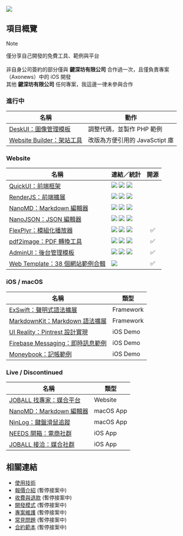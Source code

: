 ![](https://github-readme-stats.vercel.app/api?username=pardnchiu&show_icons=true&v=1738612332)

## 項目概覽
> [!NOTE]
> 僅分享自己開發的免費工具、範例與平台<br><br>
> 非自身公司簽約的部分僅與 **鍵深坊有限公司** 合作過一次，且僅負責專案（Axonews）中的 iOS 開發<br>
> 其他 **鍵深坊有限公司** 任何專案，我這邊一律未參與合作

### 進行中

| 名稱 | 動作 |
| - | - | 
| [DeskUI：圖像管理模板](https://github.com/pardnchiu/DeskUI) |  調整代碼，並製作 PHP 範例 |
| [Website Builder：架站工具](https://github.com/pardnchiu/website-builder) | 改版為方便引用的 JavaSctipt 庫 |

### Website

| 名稱 | 連結／統計 | 開源 |
| - | - | :-: |
| [QuickUI：前端框架](https://quickui.pardn.io) | [![](https://img.shields.io/npm/v/@pardnchiu/quickui)](https://www.npmjs.com/package/@pardnchiu/quickui) [![](https://img.shields.io/jsdelivr/npm/hm/@pardnchiu/quickui)](https://www.jsdelivr.com/package/npm/@pardnchiu/quickui) [![](https://img.shields.io/github/stars/pardnchiu/QuickUI)](https://github.com/pardnchiu/QuickUI) |
| [RenderJS：前端擴展](https://renderjs.pardn.io) | [![](https://img.shields.io/npm/v/@pardnchiu/renderjs)](https://www.npmjs.com/package/@pardnchiu/renderjs) [![](https://img.shields.io/jsdelivr/npm/hm/@pardnchiu/renderjs)](https://www.jsdelivr.com/package/npm/@pardnchiu/renderjs) [![](https://img.shields.io/github/stars/pardnchiu/RenderJS)](https://github.com/pardnchiu/RenderJS) |
| [NanoMD：Markdown 編輯器](https://nanomd.pardn.io) | [![](https://img.shields.io/npm/v/@pardnchiu/nanomd)](https://www.npmjs.com/package/@pardnchiu/nanomd) [![](https://img.shields.io/jsdelivr/npm/hm/@pardnchiu/nanomd)](https://www.jsdelivr.com/package/npm/@pardnchiu/nanomd) [![](https://img.shields.io/github/stars/pardnchiu/NanoMD)](https://github.com/pardnchiu/NanoMD) |
| [NanoJSON：JSON 編輯器](https://nanojson.pardn.io) | [![](https://img.shields.io/npm/v/@pardnchiu/nanojson)](https://www.npmjs.com/package/@pardnchiu/nanojson) [![](https://img.shields.io/jsdelivr/npm/hm/@pardnchiu/nanojson)](https://www.jsdelivr.com/package/npm/@pardnchiu/nanojson) [![](https://img.shields.io/github/stars/pardnchiu/NanoJSON)](https://github.com/pardnchiu/NanoJSON) |
| [FlexPlyr：模組化播放器](https://flexplyr.pardn.io) | [![](https://img.shields.io/npm/v/@pardnchiu/flexplyr)](https://www.npmjs.com/package/@pardnchiu/flexplyr) [![](https://img.shields.io/jsdelivr/npm/hm/@pardnchiu/flexplyr)](https://www.jsdelivr.com/package/npm/@pardnchiu/flexplyr) [![](https://img.shields.io/github/stars/pardnchiu/FlexPlyr)](https://github.com/pardnchiu/FlexPlyr) | ✅ |
| [pdf2image：PDF 轉換工具](https://pardn.io/pdf2image) | [![](https://img.shields.io/npm/v/@pardnchiu/pdf2image)](https://www.npmjs.com/package/@pardnchiu/pdf2image) [![](https://img.shields.io/jsdelivr/npm/hm/@pardnchiu/pdf2image)](https://www.jsdelivr.com/package/npm/@pardnchiu/pdf2image) [![](https://img.shields.io/github/stars/pardnchiu/pdf2image)](https://github.com/pardnchiu/pdf2image) | ✅ |
| [AdminUI：後台管理模板](https://demo-admin.pardn.io) | [![](https://img.shields.io/npm/v/@pardnchiu/adminui)](https://www.npmjs.com/package/@pardnchiu/adminui) [![](https://img.shields.io/jsdelivr/npm/hm/@pardnchiu/adminui)](https://www.jsdelivr.com/package/npm/@pardnchiu/adminui) [![](https://img.shields.io/github/stars/pardnchiu/AdminUI)](https://github.com/pardnchiu/AdminUI) | ✅ |
| [Web Template：38 個網站範例合輯](https://pardn.io/web-template) | [![](https://img.shields.io/github/stars/pardnchiu/web-template)](https://github.com/pardnchiu/web-template) | ✅ |

### iOS / macOS

| 名稱 | 類型 | 
| - | - | 
| [ExSwift：聲明式語法擴展](https://github.com/pardnchiu/ExSwift) | Framework |
| [MarkdownKit：Markdown 語法擴展](https://github.com/pardnchiu/MarkdownKit) | Framework |
| [UI Reality：Pintrest 設計實現](https://github.com/pardnchiu/swift-UI-reality) | iOS Demo |
| [Firebase Messaging：即時訊息範例](https://github.com/pardnchiu/ios-firebase-messaging) | iOS Demo |
| [Moneybook：記帳範例](https://github.com/pardnchiu/ios-moneybook) | iOS Demo |

### Live / Discontinued

| 名稱 | 類型 |
| - | - |
| [JOBALL 找專家：媒合平台](https://joball.tw) | Website |
| [NanoMD：Markdown 編輯器](https://apps.apple.com/us/app/nanomd-markdown-%E7%B7%A8%E8%BC%AF%E5%99%A8/id6740427920) | macOS App |
| [NinLog：鍵盤滑鼠追蹤](https://apps.apple.com/tw/app/ninlog-%E9%8D%B5%E7%9B%A4%E6%BB%91%E9%BC%A0%E8%BF%BD%E8%B9%A4/id6741706238) | macOS App |
| [NEEDS 開箱：電商社群](https://appadvice.com/app/e9-96-8b-e7-ae-b1/1460355322.amp) | iOS App |
| [JOBALL 接洽：媒合社群](https://appadvice.com/app/joball-e6-8e-a5-e6-b4-bd/1272878907.amp) | iOS App |

## 相關連結

- [使用技術](./使用技術.md)
- [報價介紹](./報價介紹.md) (暫停接案中)
- [收費與退款](./收費與退款.md) (暫停接案中)
- [開發模式](./開發模式.md) (暫停接案中)
- [專案維護](./專案維護.md) (暫停接案中)
- [常見問題](./常見問題.md) (暫停接案中)
- [合約範本](./合約範本.md) (暫停接案中)

